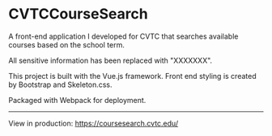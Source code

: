 # CVTCCourseSearch
A front-end application I developed for CVTC that searches available courses based on the school term.

All sensitive information has been replaced with "XXXXXXX".

This project is built with the Vue.js framework. Front end styling is created by Bootstrap and Skeleton.css.

Packaged with Webpack for deployment.

---------------

View in production: https://coursesearch.cvtc.edu/
